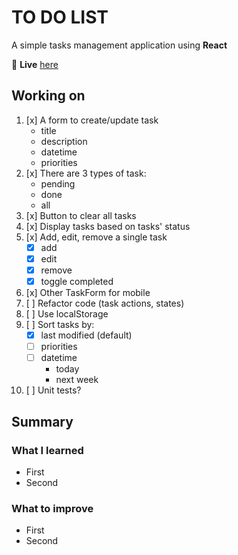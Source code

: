 # TO DO LIST

A simple tasks management application using **React**

🔗 **Live** [here](https://todolist-phuc1nguyen.netlify.app/)

## Working on

1. [x] A form to create/update task
    * title
    * description
    * datetime
    * priorities
2. [x] There are 3 types of task:
    * pending
    * done
    * all
3. [x] Button to clear all tasks
4. [x] Display tasks based on tasks' status
5. [x] Add, edit, remove a single task
    * [x] add
    * [x] edit
    * [x] remove
    * [x] toggle completed
6. [x] Other TaskForm for mobile
7. [ ] Refactor code (task actions, states)
8. [ ] Use localStorage
9. [ ] Sort tasks by:
    * [x] last modified (default)
    * [ ] priorities
    * [ ] datetime
        * today
        * next week
10. [ ] Unit tests?

## Summary

### What I learned

* First
* Second

### What to improve

* First
* Second